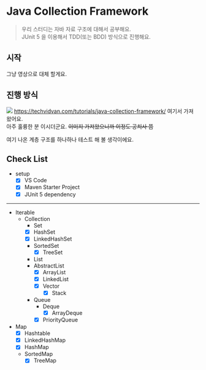 # Java Collection Framework
> 우리 스터디는 자바 자료 구조에 대해서 공부해요.  
> JUnit 5 을 이용해서 TDD(또는 BDD) 방식으로 진행해요.

## 시작
그냥 영상으로 대체 할게요.

## 진행 방식
![](./collection-framework-hierarchy-in-java.webp)
https://techvidvan.com/tutorials/java-collection-framework/ 여기서 가져 왔어요.  
아주 훌륭한 분 이시더군요.  ~~이미지 가져왔으니까 이정도 공치사 쯤~~

여기 나온 계층 구조를 하나하나 테스트 해 볼 생각이에요.

## Check List
- setup  
  - [X] VS Code  
  - [X] Maven Starter Project  
  - [X] JUnit 5 dependency
---
- Iterable  
  - Collection  
    - Set  
    - [X] HashSet
    - [X] LinkedHashSet
    - SortedSet  
      - [X] TreeSet
    - List  
    - AbstractList
      - [X] ArrayList
      - [X] LinkedList
      - [X] Vector
        - [X] Stack
    - Queue  
      - Deque    
        - [X] ArrayDeque
      - [X] PriorityQueue
- Map  
  - [X] Hashtable
  - [X] LinkedHashMap
  - [X] HashMap
  - SortedMap  
    - [X] TreeMap
